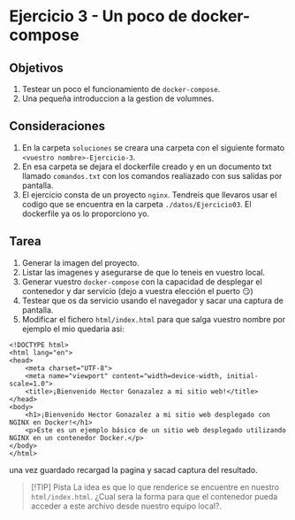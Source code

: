 # Ejercicio 3 - Un poco de docker-compose
## Objetivos
1. Testear un poco el funcionamiento de `docker-compose`.
2. Una pequeña introduccion a la gestion de volumnes.


## Consideraciones
 1. En la carpeta `soluciones` se creara una carpeta con el siguiente formato  `<vuestro nombre>-Ejercicio-3`.
 1. En esa carpeta se dejara el dockerfile creado y en un documento txt llamado `comandos.txt` con los comandos realiazado con sus salidas por pantalla.
 2. El ejercicio consta de un proyecto `nginx`. Tendreis que llevaros usar el codigo que se encuentra en la carpeta `./datos/Ejercicio03`. El dockerfile ya os lo proporciono yo.
## Tarea
1. Generar la imagen del proyecto.
2. Listar las imagenes y asegurarse de que lo teneis en vuestro local.
3. Generar vuestro  `docker-compose` con la capacidad de desplegar el contenedor y dar servicio (dejo a vuestra elección el puerto 😏)
4. Testear que os da servicio usando el navegador y sacar una captura de pantalla.
5. Modificar el fichero `html/index.html` para que salga vuestro nombre por ejemplo el mio quedaria asi:
``` 
<!DOCTYPE html>
<html lang="en">
<head>
    <meta charset="UTF-8">
    <meta name="viewport" content="width=device-width, initial-scale=1.0">
    <title>¡Bienvenido Hector Gonazalez a mi sitio web!</title>
</head>
<body>
    <h1>¡Bienvenido Hector Gonazalez a mi sitio web desplegado con NGINX en Docker!</h1>
    <p>Este es un ejemplo básico de un sitio web desplegado utilizando NGINX en un contenedor Docker.</p>
</body>
</html>

```
una vez guardado recargad la pagina y sacad captura del resultado.

>[!TIP] Pista
La idea es que lo que renderice se encuentre en nuestro `html/index.html`. ¿Cual sera la forma para que el contenedor pueda acceder a este archivo desde nuestro equipo local?.